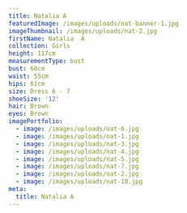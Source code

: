 ```yaml
---
title: Natalia A
featuredImage: /images/uploads/nat-banner-1.jpg
imageThumbnail: /images/uploads/nat-2.jpg
firstName: Natalia  A
collection: Girls
height: 117cm
measurementType: bust
bust: 60cm
waist: 55cm
hips: 61cm
size: Dress 6 - 7
shoeSize: '12'
hair: Brown
eyes: Brown
imagePortfolio:
  - image: /images/uploads/nat-6.jpg
  - image: /images/uploads/nat-1.jpg
  - image: /images/uploads/nat-3.jpg
  - image: /images/uploads/nat-4.jpg
  - image: /images/uploads/nat-5.jpg
  - image: /images/uploads/nat-7.jpg
  - image: /images/uploads/nat-2.jpg
  - image: /images/uploads/nat-10.jpg
meta:
  title: Natalia A
---
```


